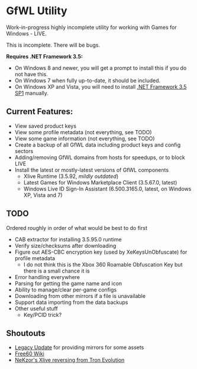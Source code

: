 # GfWL Utility

Work-in-progress highly incomplete utility for working with Games for Windows - LIVE.

This is incomplete. There will be bugs.

**Requires .NET Framework 3.5:**

* On Windows 8 and newer, you will get a prompt to install this if you do not have this.
* On Windows 7 when fully up-to-date, it should be included.
* On Windows XP and Vista, you will need to install [.NET Framework 3.5 SP1](https://dotnet.microsoft.com/en-us/download/dotnet-framework/net35-sp1) manually.

## Current Features:

- View saved product keys
- View some profile metadata (not everything, see TODO)
- View some game information (not everything, see TODO)
- Create a backup of all GfWL data including product keys and config sectors
- Adding/removing GfWL domains from hosts for speedups, or to block LIVE
- Install the latest or mostly-latest versions of GfWL components
    - Xlive Runtime (3.5.92, *mildly outdated*)
	- Latest Games for Windows Marketplace Client (3.5.67.0, latest)
	- Windows Live ID Sign-In Assistant (6.500.3165.0, latest, on Windows XP, Vista and 7)

## TODO

Ordered roughly in order of what would be best to do first

- CAB extractor for installing 3.5.95.0 runtime
- Verify size/checksums after downloading
- Figure out AES-CBC encryption key (used by XeKeysUnObfuscate) for profile metadata
    - I do not think this is the Xbox 360 Roamable Obfuscation Key but there is a small chance it is
- Error handling everywhere
- Parsing for getting the game name and icon
- Ability to manage/clear per-game configs
- Downloading from other mirrors if a file is unavailable
- Support data importing from the data backups
- Other useful stuff
    - Key/PCID trick?

## Shoutouts

* [Legacy Update](https://legacyupdate.net) for providing mirrors for some assets
* [Free60 Wiki](https://free60.org/)
* [NeKzor's Xlive reversing from Tron Evolution](https://github.com/NeKzor/tem/blob/master/doc/src/reversed/xlive.md)
